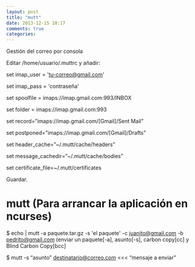 ```yaml
---
layout: post
title: "mutt"
date: 2013-12-15 18:17
comments: true
categories: 
---
```

Gestión del correo por consola

Editar /home/usuario/.muttrc y añadir:

set imap_user = 'tu-correo@gmail.com'

set imap_pass = 'contraseña'

set spoolfile = imaps://imap.gmail.com:993/INBOX

set folder = imaps://imap.gmail.com:993

set record=”imaps://imap.gmail.com/[Gmail]/Sent Mail”

set postponed=”imaps://imap.gmail.com/[Gmail]/Drafts”

set header_cache=”~/.mutt/cache/headers”

set message_cachedir=”~/.mutt/cache/bodies”

set certificate_file=~/.mutt/certificates

Guardar.

# mutt  (Para arrancar la aplicación en ncurses)

$ echo | mutt -a paquete.tar.gz -s 'el paquete' -c juanito@gmail.com -b 	pedrito@gmail.com  (enviar un paquete[-a], asunto[-s], carbon copy[cc] y 	Blind Carbon Copy[bcc]

$ mutt -s “asunto” destinatario@correo.com <<< “mensaje a enviar”

